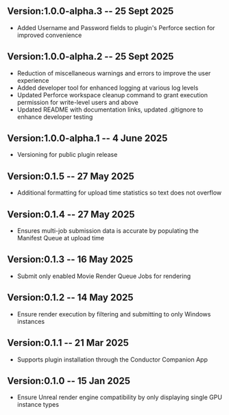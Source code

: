 ## Version:1.0.0-alpha.3 -- 25 Sept 2025

* Added Username and Password fields to plugin's Perforce section for improved convenience

## Version:1.0.0-alpha.2 -- 25 Sept 2025

* Reduction of miscellaneous warnings and errors to improve the user experience
* Added developer tool for enhanced logging at various log levels
* Updated Perforce workspace cleanup command to grant execution permission for write-level users and above
* Updated README with documentation links, updated .gitignore to enhance developer testing

## Version:1.0.0-alpha.1 -- 4 June 2025

* Versioning for public plugin release

## Version:0.1.5 -- 27 May 2025

* Additional formatting for upload time statistics so text does not overflow

## Version:0.1.4 -- 27 May 2025

* Ensures multi-job submission data is accurate by populating the Manifest Queue at upload time

## Version:0.1.3 -- 16 May 2025

* Submit only enabled Movie Render Queue Jobs for rendering

## Version:0.1.2 -- 14 May 2025

*  Ensure render execution by filtering and submitting to only Windows instances

## Version:0.1.1 -- 21 Mar 2025

*  Supports plugin installation through the Conductor Companion App

## Version:0.1.0 -- 15 Jan 2025

*  Ensure Unreal render engine compatibility by only displaying single GPU instance types